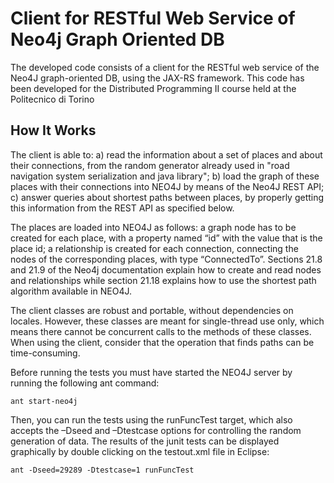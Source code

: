 # Client for RESTful Web Service of Neo4j Graph Oriented DB
The developed code consists of a client for the RESTful web service of the Neo4J graph-oriented DB, using the JAX-RS framework.
This code has been developed for the Distributed Programming II course held at the Politecnico di Torino

## How It Works

The client is able to: a) read the information about a set of places and about their connections, from the random generator already used in "road navigation system serialization and java library"; b) load the graph of these places with their connections into NEO4J by means of the Neo4J REST API; c) answer queries about shortest paths between places, by properly getting this information from the REST API as specified below.

The places are loaded into NEO4J as follows: a graph node has to be created for each place, with a property named “id” with the value that is the place id; a relationship is created for each connection, connecting the nodes of the corresponding places, with type “ConnectedTo”. Sections 21.8 and 21.9 of the Neo4j documentation explain how to create and read nodes and relationships while section 21.18 explains how to use the shortest path algorithm available in NEO4J.

The client classes are robust and portable, without dependencies on locales. However, these classes are meant for single-thread use only, which means there cannot be concurrent calls to the methods of these classes. When using the client, consider that the operation that finds paths can be time-consuming.

Before running the tests you must have started the NEO4J server by running the following ant command:
```
ant start-neo4j
```
Then, you can run the tests using the runFuncTest target, which also accepts the –Dseed and –Dtestcase options for controlling the random generation of data. The results of the junit tests can be displayed graphically by double clicking on the testout.xml file in Eclipse:
```
ant -Dseed=29289 -Dtestcase=1 runFuncTest
```
